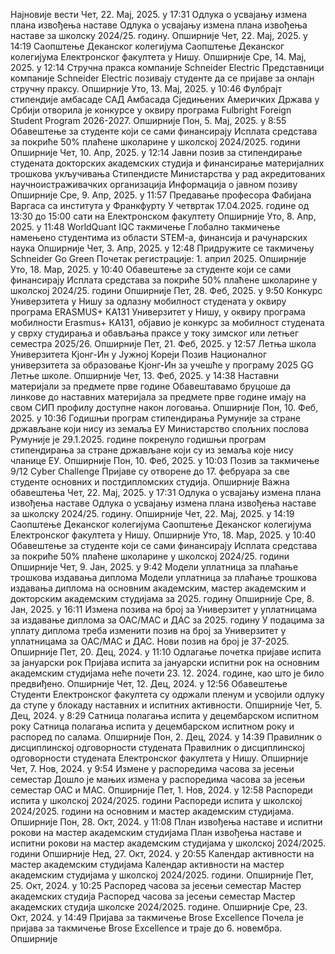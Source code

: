 Најновије вести
Чет, 22. Мај, 2025. у 17:31
Одлука о усвајању измена плана извођења наставе
Одлука о усвајању измена плана извођења наставе за школску 2024/25. годину.
Опширније
Чет, 22. Мај, 2025. у 14:19
Саопштење Деканског колегијума
Саопштење Деканског колегијума Електронског факултета у Нишу.
Опширније
Сре, 14. Мај, 2025. у 12:14
Стручна пракса компаније Schneider Electric
Представници компаније Schneider Electric позивају студенте да се пријаве за онлајн стручну праксу.
Опширније
Уто, 13. Мај, 2025. у 10:46
Фулбрајт стипендије амбасаде САД
Амбасада Сједињених Америчких Држава у Србији отворила је конкурсе у оквиру програма Fulbright Foreign Student Program 2026-2027.
Опширније
Пон, 5. Мај, 2025. у 8:55
Обавештење за студенте који се сами финансирају
Исплата средстава за покриће 50% плаћене школарине у школској 2024/2025. години
Опширније
Чет, 10. Апр, 2025. у 12:14
Јавни позив за стипендирање студената докторских академских студија и финансирање материјалних трошкова укључивања Стипендисте Министарства у рад акредитованих научноистраживачких организација
Информација о јавном позиву
Опширније
Сре, 9. Апр, 2025. у 11:57
Предавање професора Фабијана Варгаса са института у Франкфурту
У четвртак 17.04.2025. године од 13:30 до 15:00 сати на Електронском факултету
Опширније
Уто, 8. Апр, 2025. у 11:48
WorldQuant IQC такмичење
Глобално такмичење намењено студентима из области STEM-a, финансија и рачунарских наука
Опширније
Чет, 3. Апр, 2025. у 12:48
Придружите се такмичењу Schneider Go Green
Почетак регистрације: 1. април 2025.
Опширније
Уто, 18. Мар, 2025. у 10:40
Обавештење за студенте који се сами финансирају
Исплата средстава за покриће 50% плаћене школарине у школској 2024/25. години
Опширније
Пет, 28. Феб, 2025. у 9:50
Конкурс Универзитета у Нишу за одлазну мобилност студената у оквиру програма ЕRASMUS+ KA131
Универзитет у Нишу, у оквиру програма мобилности Erasmus+ КА131, објавио је конкурс за мобилност студената у сврху студирања и обављања праксе  у току зимског или летњег семестра 2025/26.
Опширније
Пет, 21. Феб, 2025. у 12:57
Летња школа Универзитета Кјонг-Ин у Јужној Кореји
Позив Националног универзитета за образовање Кјонг-Ин за учешће у програму 2025 GG Летње школе.
Опширније
Чет, 13. Феб, 2025. у 14:38
Наставни материјали за предмете прве године
Обавештавамо бруцоше да линкове до наставних материјала за предмете прве године имају на свом СИП профилу доступне након логовања.
Опширније
Пон, 10. Феб, 2025. у 10:36
Годишњи програм стипендирања Румуније за стране држављане који нису из земаља ЕУ
 Министарствo спољних послова Румуније је 29.1.2025. године покренуло годишњи програм стипендирања за стране држављане који су из земаља које нису чланице ЕУ.
Опширније
Пон, 10. Феб, 2025. у 10:03
Позив за такмичење 9/12 Cyber Challenge
Пријаве су отворене до 17. фебруара за све студенте основних и постдипломских студија.
Опширније
Важна обавештења
Чет, 22. Мај, 2025. у 17:31
Одлука о усвајању измена плана извођења наставе
Одлука о усвајању измена плана извођења наставе за школску 2024/25. годину.
Опширније
Чет, 22. Мај, 2025. у 14:19
Саопштење Деканског колегијума
Саопштење Деканског колегијума Електронског факултета у Нишу.
Опширније
Уто, 18. Мар, 2025. у 10:40
Обавештење за студенте који се сами финансирају
Исплата средстава за покриће 50% плаћене школарине у школској 2024/25. години
Опширније
Чет, 9. Јан, 2025. у 9:42
Mодели уплатница за плаћање трошкова издавања диплома
Mодели уплатница за плаћање трошкова издавања диплома на основним академским, мастер академским и докторским академским студијама за 2025. годину
Опширније
Сре, 8. Јан, 2025. у 16:11
Измена позива на број за Универзитет у уплатницама за издавање диплома за ОАС/МАС и ДАС за 2025. годину
У подацима за уплату диплома треба изменити позив на број за Универзитет у уплатницама за ОАС/МАС и ДАС. Нови позив на број је 37-2025.
Опширније
Пет, 20. Дец, 2024. у 11:10
Одлагање почетка пријаве испита за јануарски рок
Пријава испита за јануарски испитни рок на основним академским студијама неће почети 23. 12. 2024. године, као што је било предвиђено.
Опширније
Чет, 12. Дец, 2024. у 12:56
Обавештење
Студенти Електронског факултета су одржали пленум и усвојили одлуку да ступе у блокаду наставних и испитних активности.
Опширније
Чет, 5. Дец, 2024. у 8:29
Сатница полагања испита у децембарском испитном року
Сатница полагања испита у децембарском испитном року и распоред по салама.
Опширније
Пон, 2. Дец, 2024. у 14:39
Правилник о дисциплинској одговорности студената
Правилник о дисциплинској одговорности студената Електронског факултета у Нишу.
Опширније
Чет, 7. Нов, 2024. у 9:54
Измене у распоредима часова за јесењи семестар
Дошло је мањих измена у распоредима часова за јесењи семестар ОАС и МАС.
Опширније
Пет, 1. Нов, 2024. у 12:58
Распореди испита у школској 2024/2025. години
Распореди испита у школској 2024/2025. години на основним и мастер академским студијама.
Опширније
Пон, 28. Окт, 2024. у 11:08
План извођења наставе и испитни рокови на мастер академским студијама
План извођења наставе и испитни рокови на мастер академским студијама у школској 2024/2025. години
Опширније
Нед, 27. Окт, 2024. у 20:55
Календар активности на мастер академским студијама
Календар активности на мастер академским студијама у школској 2024/2025. години.
Опширније
Пет, 25. Окт, 2024. у 10:25
Распоред часова за јесењи семестар Мастер академских студија
Распоред часова за јесењи семестар Мастер академских студија школске 2024/2025. године.
Опширније
Сре, 23. Окт, 2024. у 14:49
Пријава за такмичење Brose Excellence
Почела је пријава за такмичење Brose Excellence и траје до 6. новембра.
Опширније